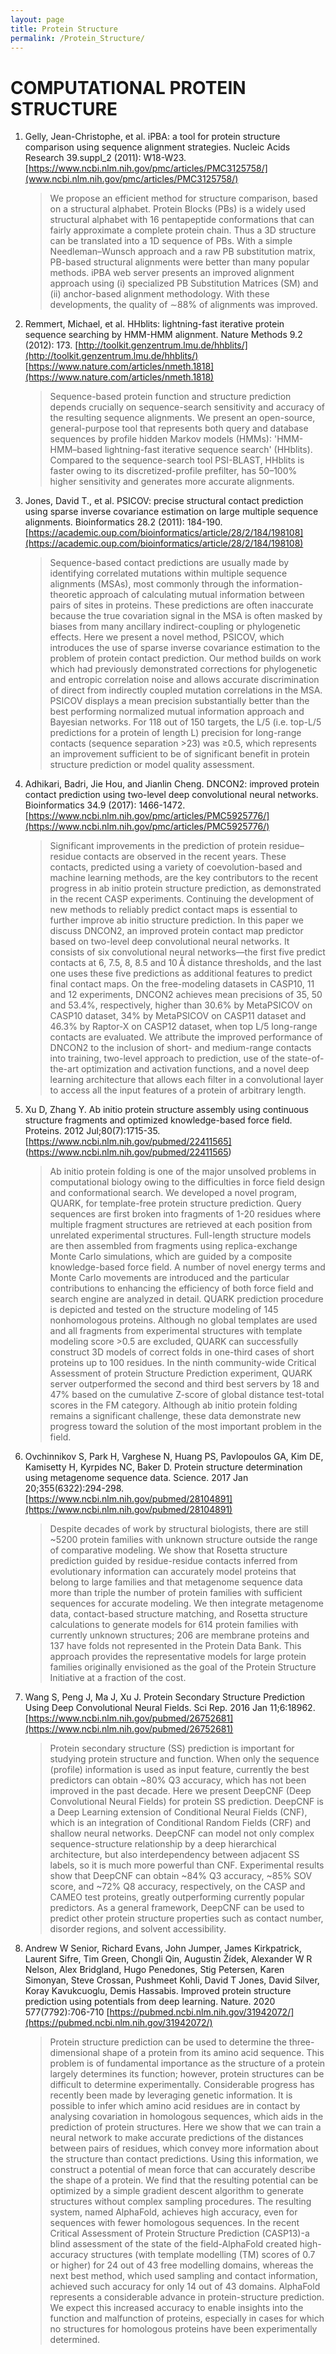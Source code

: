 ```yaml
---
layout: page
title: Protein Structure
permalink: /Protein_Structure/
---
```


# COMPUTATIONAL PROTEIN STRUCTURE

1. Gelly, Jean-Christophe, et al. iPBA: a tool for protein structure comparison using sequence alignment strategies. Nucleic Acids Research 39.suppl_2 (2011): W18-W23.
[https://www.ncbi.nlm.nih.gov/pmc/articles/PMC3125758/](www.ncbi.nlm.nih.gov/pmc/articles/PMC3125758/)

   >We propose an efficient method for structure comparison, based on a structural alphabet. Protein Blocks (PBs) is a widely used structural alphabet with 16 pentapeptide conformations that can fairly approximate a complete protein chain. Thus a 3D structure can be translated into a 1D sequence of PBs. With a simple Needleman–Wunsch approach and a raw PB substitution matrix, PB-based structural alignments were better than many popular methods. iPBA web server presents an improved alignment approach using (i) specialized PB Substitution Matrices (SM) and (ii) anchor-based alignment methodology. With these developments, the quality of ∼88% of alignments was improved.

1. Remmert, Michael, et al. HHblits: lightning-fast iterative protein sequence searching by HMM-HMM alignment. Nature Methods 9.2 (2012): 173.
[http://toolkit.genzentrum.lmu.de/hhblits/](http://toolkit.genzentrum.lmu.de/hhblits/)
[https://www.nature.com/articles/nmeth.1818](https://www.nature.com/articles/nmeth.1818)
 
   >Sequence-based protein function and structure prediction depends crucially on sequence-search sensitivity and accuracy of the resulting sequence alignments. We present an open-source, general-purpose tool that represents both query and database sequences by profile hidden Markov models (HMMs): 'HMM-HMM–based lightning-fast iterative sequence search' (HHblits). Compared to the sequence-search tool PSI-BLAST, HHblits is faster owing to its discretized-profile prefilter, has 50–100% higher sensitivity and generates more accurate alignments. 
 
1. Jones, David T., et al. PSICOV: precise structural contact prediction using sparse inverse covariance estimation on large multiple sequence alignments. Bioinformatics 28.2 (2011): 184-190.
[https://academic.oup.com/bioinformatics/article/28/2/184/198108](https://academic.oup.com/bioinformatics/article/28/2/184/198108)

   >Sequence-based contact predictions are usually made by identifying correlated mutations within multiple sequence alignments (MSAs), most commonly through the information-theoretic approach of calculating mutual information between pairs of sites in proteins. These predictions are often inaccurate because the true covariation signal in the MSA is often masked by biases from many ancillary indirect-coupling or phylogenetic effects. Here we present a novel method, PSICOV, which introduces the use of sparse inverse covariance estimation to the problem of protein contact prediction. Our method builds on work which had previously demonstrated corrections for phylogenetic and entropic correlation noise and allows accurate discrimination of direct from indirectly coupled mutation correlations in the MSA. PSICOV displays a mean precision substantially better than the best performing normalized mutual information approach and Bayesian networks. For 118 out of 150 targets, the L/5 (i.e. top-L/5 predictions for a protein of length L) precision for long-range contacts (sequence separation >23) was ≥0.5, which represents an improvement sufficient to be of significant benefit in protein structure prediction or model quality assessment.
 
1. Adhikari, Badri, Jie Hou, and Jianlin Cheng. DNCON2: improved protein contact prediction using two-level deep convolutional neural networks. Bioinformatics 34.9 (2017): 1466-1472.
[https://www.ncbi.nlm.nih.gov/pmc/articles/PMC5925776/](https://www.ncbi.nlm.nih.gov/pmc/articles/PMC5925776/)

   >Significant improvements in the prediction of protein residue–residue contacts are observed in the recent years. These contacts, predicted using a variety of coevolution-based and machine learning methods, are the key contributors to the recent progress in ab initio protein structure prediction, as demonstrated in the recent CASP experiments. Continuing the development of new methods to reliably predict contact maps is essential to further improve ab initio structure prediction. In this paper we discuss DNCON2, an improved protein contact map predictor based on two-level deep convolutional neural networks. It consists of six convolutional neural networks—the first five predict contacts at 6, 7.5, 8, 8.5 and 10 Å distance thresholds, and the last one uses these five predictions as additional features to predict final contact maps. On the free-modeling datasets in CASP10, 11 and 12 experiments, DNCON2 achieves mean precisions of 35, 50 and 53.4%, respectively, higher than 30.6% by MetaPSICOV on CASP10 dataset, 34% by MetaPSICOV on CASP11 dataset and 46.3% by Raptor-X on CASP12 dataset, when top L/5 long-range contacts are evaluated. We attribute the improved performance of DNCON2 to the inclusion of short- and medium-range contacts into training, two-level approach to prediction, use of the state-of-the-art optimization and activation functions, and a novel deep learning architecture that allows each filter in a convolutional layer to access all the input features of a protein of arbitrary length.
   
1. Xu D, Zhang Y. Ab initio protein structure assembly using continuous structure
fragments and optimized knowledge-based force field. Proteins. 2012
Jul;80(7):1715-35. 
[https://www.ncbi.nlm.nih.gov/pubmed/22411565] (https://www.ncbi.nlm.nih.gov/pubmed/22411565)
   >Ab initio protein folding is one of the major unsolved problems in computational biology owing to the difficulties in force field design and conformational search. We developed a novel program, QUARK, for template-free protein structure prediction. Query sequences are first broken into fragments of 1-20 residues where multiple fragment structures are retrieved at each position from unrelated experimental structures. Full-length structure models are then assembled from fragments using replica-exchange Monte Carlo simulations, which are guided by a composite knowledge-based force field. A number of novel energy terms and Monte Carlo movements are introduced and the particular contributions to enhancing the efficiency of both force field and search engine are analyzed in detail. QUARK prediction procedure is depicted and tested on the structure modeling of 145 nonhomologous proteins. Although no global templates are used and all fragments from experimental structures with template modeling score >0.5 are excluded, QUARK can successfully construct 3D models of correct folds in one-third cases of short proteins up to 100 residues. In the ninth community-wide Critical Assessment of protein Structure Prediction experiment, QUARK server outperformed the second and third best servers by 18 and 47% based on the cumulative Z-score of global distance test-total scores in the FM category. Although ab initio protein folding remains a significant challenge, these data demonstrate new progress toward the solution of the most important problem in the field.
   
1. Ovchinnikov S, Park H, Varghese N, Huang PS, Pavlopoulos GA, Kim DE, Kamisetty
H, Kyrpides NC, Baker D. Protein structure determination using metagenome
sequence data. Science. 2017 Jan 20;355(6322):294-298.
[https://www.ncbi.nlm.nih.gov/pubmed/28104891](https://www.ncbi.nlm.nih.gov/pubmed/28104891)
   >Despite decades of work by structural biologists, there are still ~5200 protein families with unknown structure outside the range of comparative modeling. We show that Rosetta structure prediction guided by residue-residue contacts inferred from evolutionary information can accurately model proteins that belong to large families and that metagenome sequence data more than triple the number of protein families with sufficient sequences for accurate modeling. We then integrate metagenome data, contact-based structure matching, and Rosetta structure calculations to generate models for 614 protein families with currently unknown structures; 206 are membrane proteins and 137 have folds not represented in the Protein Data Bank. This approach provides the representative models for large protein families originally envisioned as the goal of the Protein Structure Initiative at a fraction of the cost.

1. Wang S, Peng J, Ma J, Xu J. Protein Secondary Structure Prediction Using Deep 
Convolutional Neural Fields. Sci Rep. 2016 Jan 11;6:18962.
[https://www.ncbi.nlm.nih.gov/pubmed/26752681](https://www.ncbi.nlm.nih.gov/pubmed/26752681)
   
   >Protein secondary structure (SS) prediction is important for studying protein structure and function. When only the sequence (profile) information is used as input feature, currently the best predictors can obtain ~80% Q3 accuracy, which has not been improved in the past decade. Here we present DeepCNF (Deep Convolutional Neural Fields) for protein SS prediction. DeepCNF is a Deep Learning extension of Conditional Neural Fields (CNF), which is an integration of Conditional Random Fields (CRF) and shallow neural networks. DeepCNF can model not only complex sequence-structure relationship by a deep hierarchical architecture, but also interdependency between adjacent SS labels, so it is much more powerful than CNF. Experimental results show that DeepCNF can obtain ~84% Q3 accuracy, ~85% SOV score, and ~72% Q8 accuracy, respectively, on the CASP and CAMEO test proteins, greatly outperforming currently popular predictors. As a general framework, DeepCNF can be used to predict other protein structure properties such as contact number, disorder regions, and solvent accessibility.

1. Andrew W Senior, Richard Evans, John Jumper, James Kirkpatrick, Laurent Sifre, Tim Green, Chongli Qin, Augustin Žídek, Alexander W R Nelson, Alex Bridgland, Hugo Penedones, Stig Petersen, Karen Simonyan, Steve Crossan, Pushmeet Kohli, David T Jones, David Silver, Koray Kavukcuoglu, Demis Hassabis. Improved protein structure prediction using potentials from deep learning.  Nature. 2020 577(7792):706-710
[https://pubmed.ncbi.nlm.nih.gov/31942072/](https://pubmed.ncbi.nlm.nih.gov/31942072/)

   >Protein structure prediction can be used to determine the three-dimensional shape of a protein from its amino acid sequence. This problem is of fundamental importance as the structure of a protein largely determines its function; however, protein structures can be difficult to determine experimentally. Considerable progress has recently been made by leveraging genetic information. It is possible to infer which amino acid residues are in contact by analysing covariation in homologous sequences, which aids in the prediction of protein structures. Here we show that we can train a neural network to make accurate predictions of the distances between pairs of residues, which convey more information about the structure than contact predictions. Using this information, we construct a potential of mean force that can accurately describe the shape of a protein. We find that the resulting potential can be optimized by a simple gradient descent algorithm to generate structures without complex sampling procedures. The resulting system, named AlphaFold, achieves high accuracy, even for sequences with fewer homologous sequences. In the recent Critical Assessment of Protein Structure Prediction (CASP13)-a blind assessment of the state of the field-AlphaFold created high-accuracy structures (with template modelling (TM) scores of 0.7 or higher) for 24 out of 43 free modelling domains, whereas the next best method, which used sampling and contact information, achieved such accuracy for only 14 out of 43 domains. AlphaFold represents a considerable advance in protein-structure prediction. We expect this increased accuracy to enable insights into the function and malfunction of proteins, especially in cases for which no structures for homologous proteins have been experimentally determined.
